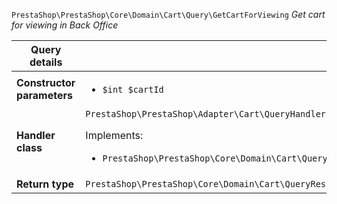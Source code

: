 `PrestaShop\PrestaShop\Core\Domain\Cart\Query\GetCartForViewing`
_Get cart for viewing in Back Office_

| Query details              |    |
| -------------------------- | -- |
| **Constructor parameters** | <ul> <li>`$int $cartId`</li> </ul> |
| **Handler class**          | `PrestaShop\PrestaShop\Adapter\Cart\QueryHandler\GetCartForViewingHandler`  <p> Implements: </p> <ul>  <li>`PrestaShop\PrestaShop\Core\Domain\Cart\QueryHandler\GetCartForViewingHandlerInterface`</li>  |
| **Return type** |  `PrestaShop\PrestaShop\Core\Domain\Cart\QueryResult\CartView`  |
